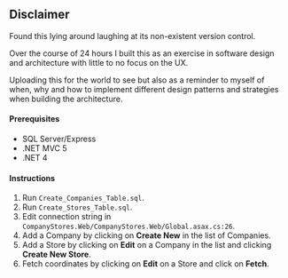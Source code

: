 ﻿## Disclaimer
Found this lying around laughing at its non-existent version control.

Over the course of 24 hours I built this as an exercise in software design and architecture with little to no focus on the UX.

Uploading this for the world to see but also as a reminder to myself of when, why and how to implement different design patterns and strategies when building the architecture.

#### Prerequisites
* SQL Server/Express
* .NET MVC 5
* .NET 4

#### Instructions
1. Run `Create_Companies_Table.sql`.
2. Run `Create_Stores_Table.sql`.
3. Edit connection string in `CompanyStores.Web/CompanyStores.Web/Global.asax.cs:26`.
4. Add a Company by clicking on **Create New** in the list of Companies.
5. Add a Store by clicking on **Edit** on a Company in the list and clicking **Create New Store**.
6. Fetch coordinates by clicking on **Edit** on a Store and click on **Fetch**.